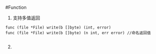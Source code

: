 
#Function

1. 支持多值返回

```
func (file *File) write(b []byte) (int, error)
func (file *File) write(b []byte) (n int, err error) //命名返回值
	
```

2. 

